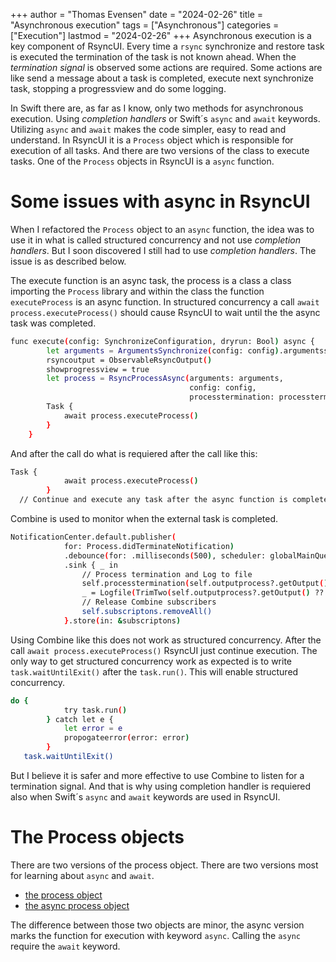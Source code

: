 +++
author = "Thomas Evensen"
date = "2024-02-26"
title =  "Asynchronous execution"
tags = ["Asynchronous"]
categories = ["Execution"]
lastmod = "2024-02-26"
+++
Asynchronous execution is a key component of RsyncUI. Every time a `rsync` synchronize and restore task is executed the termination of the task is not known ahead.  When the *termination signal* is observed some actions are required. Some actions are like send a message about a task is completed, execute next synchronize task, stopping a progressview and do some logging. 

In Swift there are, as far as I know, only two methods for asynchronous execution. Using *completion handlers* or Swift´s `async` and `await` keywords. Utilizing `async` and `await` makes the code  simpler, easy to read and understand. In RsyncUI it is a `Process` object which is responsible for execution of all tasks. And there are two versions of the class to execute tasks. One of the `Process` objects in RsyncUI is a `async` function. 

# Some issues with async in RsyncUI

When I refactored the `Process` object to an `async` function, the idea was to use it in what is called structured concurrency and not use *completion handlers*. But I soon discovered I still had to use *completion handlers*.  The issue is as described below. 

The execute function is an async task, the process is a class a class importing the `Process` library and within the class the function `executeProcess` is an async function. In structured concurrency a call `await process.executeProcess()` should  cause RsyncUI to wait until the the async task was completed. 

```bash
func execute(config: SynchronizeConfiguration, dryrun: Bool) async {
        let arguments = ArgumentsSynchronize(config: config).argumentssynchronize(dryRun: dryrun, forDisplay: false)
        rsyncoutput = ObservableRsyncOutput()
        showprogressview = true
        let process = RsyncProcessAsync(arguments: arguments,
                                        config: config,
                                        processtermination: processtermination)
        Task {
            await process.executeProcess()
        }
    }
```
And after the call do what is requiered after the call like this:

```bash
Task {
            await process.executeProcess()
        }
  // Continue and execute any task after the async function is completed
```
Combine is used to monitor when the external task is completed. 
```bash
NotificationCenter.default.publisher(
            for: Process.didTerminateNotification)
            .debounce(for: .milliseconds(500), scheduler: globalMainQueue)
            .sink { _ in
                // Process termination and Log to file
                self.processtermination(self.outputprocess?.getOutput(), self.config?.hiddenID)
                _ = Logfile(TrimTwo(self.outputprocess?.getOutput() ?? []).trimmeddata, error: false)
                // Release Combine subscribers
                self.subscriptons.removeAll()
            }.store(in: &subscriptons)
```
Using Combine like this does not work as structured concurrency. After the call `await process.executeProcess()` RsyncUI just continue execution. The only way to get structured concurrency work as expected is to write `task.waitUntilExit()` after the `task.run()`. This will enable structured concurrency. 

```bash
do {
            try task.run()
        } catch let e {
            let error = e
            propogateerror(error: error)
        }
   task.waitUntilExit()
```

But I believe it is safer and more effective to use Combine to listen for a termination signal. And that is why using completion handler is requiered also when Swift´s `async` and `await` keywords are used in RsyncUI. 

# The Process objects

There are two versions of the process object. There are two versions most for learning about `async` and `await`. 

- [the process object](https://github.com/rsyncOSX/RsyncUI/blob/main/RsyncUI/Model/Process/Main/RsyncProcess.swift)
- [the async process object](https://github.com/rsyncOSX/RsyncUI/blob/main/RsyncUI/Model/Process/Main/Async/RsyncProcessAsync.swift)

The difference between those two objects are minor, the async version marks the function for execution with keyword `async`. Calling the `async` require the `await` keyword. 

